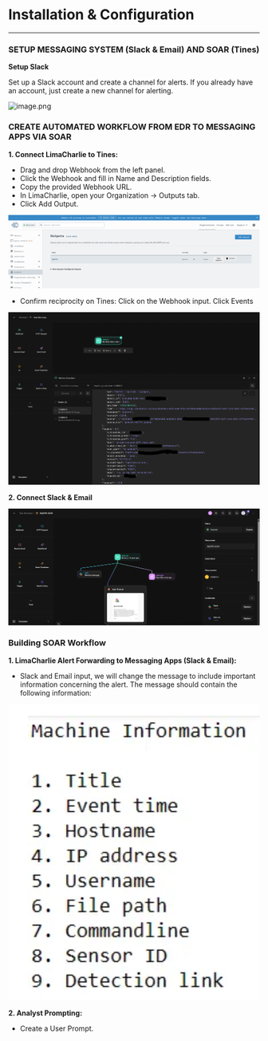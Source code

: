 # Installation & Configuration

---

### SETUP MESSAGING SYSTEM (Slack & Email) AND SOAR (Tines)

**Setup Slack**

Set up a Slack account and create a channel for alerts. If you already have an account, just create a new channel for alerting.

![image.png](media/Installation%20&%20Configuration/image1.png)

### CREATE AUTOMATED WORKFLOW FROM EDR TO MESSAGING APPS VIA SOAR

**1. Connect LimaCharlie to Tines:** 
- Drag and drop Webhook from the left panel.
- Click the Webhook and fill in Name and Description fields.
- Copy the provided Webhook URL.
- In LimaCharlie, open your Organization → Outputs tab.
- Click Add Output.

![image.png](media/Installation%20&%20Configuration/image2.png)

- Confirm reciprocity on Tines: Click on the Webhook input. Click Events

![image.png](media/Installation%20&%20Configuration/3.png)

**2. Connect Slack & Email**

![image.png](media/Installation%20&%20Configuration/image3.png)

### Building SOAR Workflow

**1. LimaCharlie Alert Forwarding to Messaging Apps (Slack & Email):**

- Slack and Email input, we will change the message to include important information concerning the alert. The message should contain the following information:

![image.png](media/Installation%20&%20Configuration/image4.png)

**2. Analyst Prompting:**

- Create a User Prompt.






